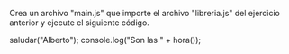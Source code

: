 Crea un archivo "main.js" que importe el archivo "libreria.js" del ejercicio anterior y ejecute el siguiente código.


saludar("Alberto");
console.log("Son las " + hora());
